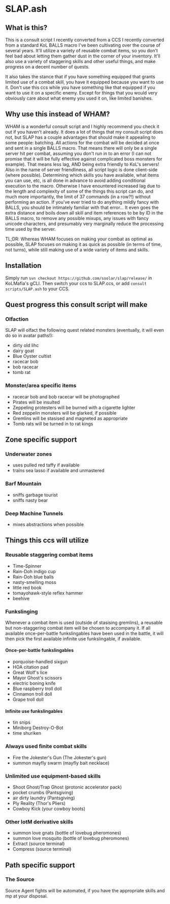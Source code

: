 # SLAP.ash
## What is this?
This is a consult script I recently converted from a CCS I recently converted
from a standard KoL BALLS macro I've been cultivating over the course of several
years. It'll utilize a variety of reusable combat items, so you don't feel bad
about letting them gather dust in the corner of your inventory. It'll also use a
variety of staggering skills and other useful things, and make progress on a
decent number of quests.

It also takes the stance that if you have something equipped that grants limited
use of a combat skill, you have it equipped because you want to use it. Don't
use this ccs while you have something like that equipped if you want to use it
on a specific enemy. Except for things that you would very obviously care about
what enemy you used it on, like limited banishes.

## Why use this instead of WHAM?
WHAM is a wonderful consult script and I highly recommend you check it out if
you haven't already. It does a lot of things that my consult script does not,
but SLAP has a couple advantages that should make it appealing to some people:
batching. All actions for the combat will be decided at once and sent in a
single BALLS macro. That means there will only be a single server hit per
combat, assuming you don't run in to an error (I can not promise that it will be
fully effective against complicated boss monsters for example). That means less
lag, AND being extra friendly to KoL's servers! Also in the name of server
friendliness, all script logic is done client-side (where possible). Determining
which skills you have available, what items you can use, etc, is all done in
advance to avoid adding conditional execution to the macro. Otherwise I have
enountered increased lag due to the length and complexity of some of the things
this script can do, and much more importantly, the limit of 37 commands (in a
row?!) without performing an action. If you've ever tried to do anything mildly
fancy with BALLS, you should be intimately familiar with that error... It even
goes the extra distance and boils down all skill and item references to be by ID
in the BALLS macro, to remove any possible mixups, any issues with fancy unicode
characters, and presumably very marginally reduce the processing time used by the
server.

TL;DR: Whereas WHAM focuses on making your combat as optimal as possible, SLAP
focuses on making it as quick as possible (in terms of time, not turns), while
still making use of a wide variety of items and skills.

## Installation
Simply run `svn checkout https://github.com/soolar/slap/release/` in
KoLMafia's gCLI. Then switch your ccs to SLAP.ccs, or add `consult
scripts/SLAP.ash` to your CCS.

## Quest progress this consult script will make
### Olfaction
SLAP will olfact the following quest related monsters (eventually, it will even
do so in avatar paths!):
* dirty old lihc
* dairy goat
* Blue Oyster cultist
* racecar bob
* bob racecar
* tomb rat
 
### Monster/area specific items
* racecar bob and bob racecar will be photographed
* Pirates will be insulted
* Zeppeling protesters will be burned with a cigarette lighter
* Red zeppelin monsters will be glarked, if possible
* Gremlins will be stasised and magneted as appropriate
* Tomb rats will be turned in to rat kings

## Zone specific support
### Underwater zones
* uses pulled red taffy if available
* trains sea lasso if available and unmastered

### Barf Mountain
* sniffs garbage tourist
* sniffs nasty bear

### Deep Machine Tunnels
* mixes abstractions when possible

## Things this ccs will utilize
### Reusable staggering combat items
* Time-Spinner
* Rain-Doh indigo cup
* Rain-Doh blue balls
* nasty-smelling moss
* little red book
* tomayohawk-style reflex hammer
* beehive

### Funkslinging
Whenever a combat item is used (outside of stasising gremlins), a reusable but
non-staggering combat item will be chosen to accompany it. If all available
once-per-battle funkslingables have been used in the battle, it will then pick
the first available infinite use funkslingable, if available.
#### Once-per-battle funkslingables
* porquoise-handled sixgun
* HOA citation pad
* Great Wolf's lice
* Mayor Ghost's scissors
* electric boning knife
* Blue raspberry troll doll
* Cinnamon troll doll
* Grape troll doll
#### Infinite use funkslingables
* tin snips
* Miniborg Destroy-O-Bot
* time shuriken
 
### Always used finite combat skills
* Fire the Jokester's Gun (The Jokester's gun)
* summon mayfly swarm (mayfly bait necklace)

### Unlimited use equipment-based skills
* Shoot Ghost/Trap Ghost (protonic accelerator pack)
* pocket crumbs (Pantsgiving)
* air dirty laundry (Pantsgiving)
* Ply Reality (Thor's Pliers)
* Cowboy Kick (your cowboy boots)

### Other IotM derivative skills
* summon love gnats (bottle of lovebug pheromones)
* summon love mosquito (bottle of lovebug pheromones)
* Extract (source terminal)
* Compress (source terminal)

## Path specific support
### The Source
Source Agent fights will be automated, if you have the appropriate skills and mp
at your disposal.

